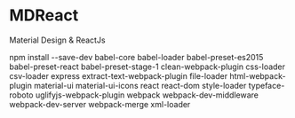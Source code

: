 # MDReact
Material Design &amp; ReactJs

npm install --save-dev babel-core babel-loader babel-preset-es2015 babel-preset-react babel-preset-stage-1 clean-webpack-plugin css-loader csv-loader express extract-text-webpack-plugin file-loader html-webpack-plugin material-ui material-ui-icons react react-dom style-loader typeface-roboto uglifyjs-webpack-plugin webpack webpack-dev-middleware webpack-dev-server webpack-merge xml-loader
